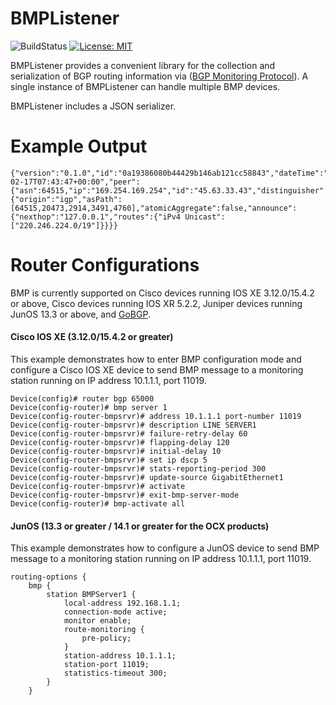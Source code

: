 # BMPListener
![BuildStatus](https://9909877.visualstudio.com/_apis/public/build/definitions/59a45cee-5267-4662-9f5b-121e6552c3cf/1/badge)
[![License: MIT](https://img.shields.io/badge/License-MIT-yellow.svg)](https://opensource.org/licenses/MIT)

BMPListener provides a convenient library for the collection and serialization of BGP routing information via ([BGP Monitoring Protocol](https://tools.ietf.org/html/rfc7854)). A single instance of BMPListener can handle multiple BMP devices.

BMPListener includes a JSON serializer.


# Example Output
```
{"version":"0.1.0","id":"0a19386080b44429b146ab121cc58843","dateTime":"2017-02-17T07:43:47+00:00","peer":{"asn":64515,"ip":"169.254.169.254","id":"45.63.33.43","distinguisher":0,"type":"global","postPolicy":false},"update":{"origin":"igp","asPath":[64515,20473,2914,3491,4760],"atomicAggregate":false,"announce":{"nexthop":"127.0.0.1","routes":{"iPv4 Unicast":["220.246.224.0/19"]}}}}
```

# Router Configurations

BMP is currently supported on Cisco devices running IOS XE 3.12.0/15.4.2 or above, Cisco devices running IOS XR 5.2.2, Juniper devices running JunOS 13.3 or above, and [GoBGP](http://osrg.github.io/gobgp/).

#### Cisco IOS XE (3.12.0/15.4.2 or greater)

This example demonstrates how to enter BMP configuration mode and configure a Cisco IOS XE device to send BMP message to a monitoring station running on IP address 10.1.1.1, port 11019.

```
Device(config)# router bgp 65000
Device(config-router)# bmp server 1
Device(config-router-bmpsrvr)# address 10.1.1.1 port-number 11019
Device(config-router-bmpsrvr)# description LINE SERVER1
Device(config-router-bmpsrvr)# failure-retry-delay 60
Device(config-router-bmpsrvr)# flapping-delay 120
Device(config-router-bmpsrvr)# initial-delay 10
Device(config-router-bmpsrvr)# set ip dscp 5
Device(config-router-bmpsrvr)# stats-reporting-period 300
Device(config-router-bmpsrvr)# update-source GigabitEthernet1
Device(config-router-bmpsrvr)# activate
Device(config-router-bmpsrvr)# exit-bmp-server-mode
Device(config-router)# bmp-activate all
```

#### JunOS (13.3 or greater / 14.1 or greater for the OCX products) ####

This example demonstrates how to configure a JunOS device to send BMP message to a monitoring station running on IP address 10.1.1.1, port 11019.

````
routing-options {
    bmp {
        station BMPServer1 {
            local-address 192.168.1.1;
            connection-mode active;
            monitor enable;
            route-monitoring {
                pre-policy;
            }
            station-address 10.1.1.1;
            station-port 11019;
            statistics-timeout 300;
        }
    }
````
